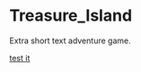 # Treasure_Island

Extra short text adventure game.

[test it](https://replit.com/@Tegristh/Treasure-island?v=1)